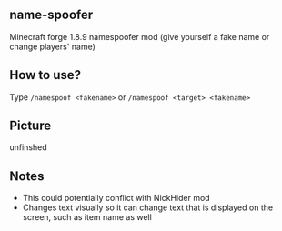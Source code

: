 ## name-spoofer
Minecraft forge 1.8.9 namespoofer mod (give yourself a fake name or change players' name)

## How to use?
Type `/namespoof <fakename>` or `/namespoof <target> <fakename>`

## Picture
unfinshed

## Notes
- This could potentially conflict with NickHider mod
- Changes text visually so it can change text that is displayed on the screen, such as item name as well
